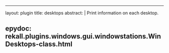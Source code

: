 
---
layout: plugin
title: desktops
abstract: |
    Print information on each desktop.

epydoc: rekall.plugins.windows.gui.windowstations.WinDesktops-class.html
---
